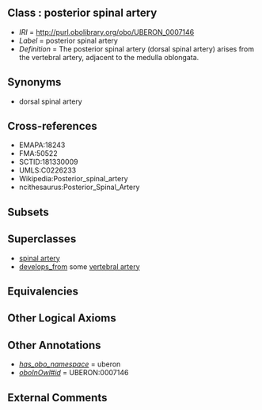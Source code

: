 
## Class : posterior spinal artery

 * *IRI* = http://purl.obolibrary.org/obo/UBERON_0007146
 * *Label* = posterior spinal artery
 * *Definition* = The posterior spinal artery (dorsal spinal artery) arises from the vertebral artery, adjacent to the medulla oblongata.

## Synonyms

 * dorsal spinal artery

## Cross-references

 * EMAPA:18243
 * FMA:50522
 * SCTID:181330009
 * UMLS:C0226233
 * Wikipedia:Posterior_spinal_artery
 * ncithesaurus:Posterior_Spinal_Artery

## Subsets


## Superclasses

 * [spinal artery](../../UBERON/58/UBERON_0002458.md)
 * [develops_from](../../RO/02/RO_0002202.md) some [vertebral artery](../../UBERON/35/UBERON_0001535.md)

## Equivalencies


## Other Logical Axioms


## Other Annotations

 * *[has_obo_namespace](../../ce/oboInOwl#hasOBONamespace.md)* = uberon
 * *[oboInOwl#id](../../id/oboInOwl#id.md)* = UBERON:0007146

## External Comments


